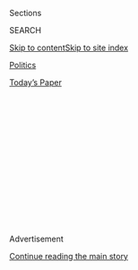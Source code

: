 <div id="app">

<div>

<div>

<div>

<div class="NYTAppHideMasthead css-1q2w90k e1suatyy0">

<div class="section css-ui9rw0 e1suatyy2">

<div class="css-eph4ug er09x8g0">

<div class="css-6n7j50">

</div>

<span class="css-1dv1kvn">Sections</span>

<div class="css-10488qs">

<span class="css-1dv1kvn">SEARCH</span>

</div>

[Skip to content](#site-content)[Skip to site
index](#site-index)

</div>

<div id="masthead-section-label" class="css-1wr3we4 eaxe0e00">

[Politics](https://www.nytimes.com/section/politics)

</div>

<div class="css-10698na e1huz5gh0">

</div>

</div>

<div id="masthead-bar-one" class="section hasLinks css-15hmgas e1csuq9d3">

<div class="css-uqyvli e1csuq9d0">

</div>

<div class="css-1uqjmks e1csuq9d1">

</div>

<div class="css-9e9ivx">

[](https://myaccount.nytimes.com/auth/login?response_type=cookie&client_id=vi)

</div>

<div class="css-1bvtpon e1csuq9d2">

[Today’s
Paper](https://www.nytimes.com/section/todayspaper)

</div>

</div>

</div>

</div>

<div data-aria-hidden="false">

<div id="site-content" data-role="main">

<div>

<div class="css-1aor85t" style="opacity:0.000000001;z-index:-1;visibility:hidden">

<div class="css-1hqnpie">

<div class="css-epjblv">

<span class="css-17xtcya">[Politics](/section/politics)</span><span class="css-x15j1o">|</span><span class="css-fwqvlz">Wilbur
Ross Vows to Push Trump’s Trade Agenda, Starting With
Nafta</span>

</div>

<div class="css-k008qs">

<div class="css-1iwv8en">

<span class="css-18z7m18"></span>

<div>

</div>

</div>

<span class="css-1n6z4y">https://nyti.ms/2k15EjK</span>

<div class="css-1705lsu">

<div class="css-4xjgmj">

<div class="css-4skfbu" data-role="toolbar" data-aria-label="Social Media Share buttons, Save button, and Comments Panel with current comment count" data-testid="share-tools">

  - 
  - 
  - 
  - 
    
    <div class="css-6n7j50">
    
    </div>

  - 

</div>

</div>

</div>

</div>

</div>

</div>

<div class="css-13pd83m">

</div>

<div id="top-wrapper" class="css-1sy8kpn">

<div id="top-slug" class="css-l9onyx">

Advertisement

</div>

[Continue reading the main
story](#after-top)

<div class="ad top-wrapper" style="text-align:center;height:100%;display:block;min-height:250px">

<div id="top" class="place-ad" data-position="top" data-size-key="top">

</div>

</div>

<div id="after-top">

</div>

</div>

<div id="sponsor-wrapper" class="css-1hyfx7x">

<div id="sponsor-slug" class="css-19vbshk">

Supported by

</div>

[Continue reading the main
story](#after-sponsor)

<div id="sponsor" class="ad sponsor-wrapper" style="text-align:center;height:100%;display:block">

</div>

<div id="after-sponsor">

</div>

</div>

<div class="css-1vkm6nb ehdk2mb0">

# Wilbur Ross Vows to Push Trump’s Trade Agenda, Starting With Nafta

</div>

![<span class="css-16f3y1r e13ogyst0">Wilbur L. Ross, Donald Trump's
nominee for commerce secretary, told a Senate committee, "I am not
anti-trade. I am pro-trade, but I'm pro-sensible
trade."</span><span class="css-cch8ym"><span class="css-1dv1kvn">Credit</span><span class="css-cnj6d5 e1z0qqy90" itemprop="copyrightHolder"><span class="css-1ly73wi e1tej78p0">Credit...</span><span>Al
Drago/The New York
Times</span></span></span>](https://static01.nyt.com/images/2017/01/19/us/19ross/19ross-videoSixteenByNineJumbo1600.jpg)

<div class="css-xt80pu e12qa4dv0">

<div class="css-18e8msd">

<div class="css-vp77d3 epjyd6m0">

<div class="css-1baulvz">

By [<span class="css-1baulvz" itemprop="name">Alan
Rappeport</span>](https://www.nytimes.com/by/alan-rappeport) and
[<span class="css-1baulvz last-byline" itemprop="name">Emmarie
Huetteman</span>](https://www.nytimes.com/by/emmarie-huetteman)

</div>

</div>

  - Jan. 18,
    2017

  - 
    
    <div class="css-4xjgmj">
    
    <div class="css-d8bdto" data-role="toolbar" data-aria-label="Social Media Share buttons, Save button, and Comments Panel with current comment count" data-testid="share-tools">
    
      - 
      - 
      - 
      - 
        
        <div class="css-6n7j50">
        
        </div>
    
      - 
    
    </div>
    
    </div>

</div>

</div>

<div class="section meteredContent css-1r7ky0e" name="articleBody" itemprop="articleBody">

<div class="css-1fanzo5 StoryBodyCompanionColumn">

<div class="css-53u6y8">

Wilbur L. Ross, the billionaire investor who is [President-elect Donald
J. Trump’s choice to become commerce
secretary](https://www.nytimes.com/2016/11/24/us/politics/wilbur-ross-commerce-trump.html),
vowed on Wednesday to make sweeping changes to the North American Free
Trade Agreement his top priority as the incoming administration moves to
overhaul its commercial partnerships around the world.

Mr. Trump made Nafta one of his favorite targets of derision during the
presidential campaign, using it to blame Democrats for the loss of
millions of industrial jobs. At his Senate confirmation hearing on
Wednesday, Mr. Ross made it clear that the United States’ northern and
southern neighbors should prepare to renegotiate a pact that for decades
has eased the flow of commerce among the countries. He said “all
aspects” of the agreement were on the table.

“As to Canada and Mexico, the president-elect has made no secret in his
public remarks, nor have I, that Nafta is logically the first thing for
us to deal with,” said Mr. Ross, who will take a leading role in
executing Mr. Trump’s trade agenda. “We ought to solidify relationships
the best way we can in our own territory before we go off into other
jurisdictions.”

Next on his list could be China, Mr. Ross suggested, as he assailed the
country’s high tariffs and what he described as empty claims of
embracing free trade. Mr. Ross said he wanted to bring “the reality
closer to the rhetoric” when it comes to China.

</div>

</div>

<div class="css-1fanzo5 StoryBodyCompanionColumn">

<div class="css-53u6y8">

“China is the most protectionist country of the very large countries,”
he said. “They talk more about free trade than they actually practice.”

But in spite of his promises to crack down on countries that are
cheating on trade, Mr. Ross also tried to assuage concerns that Mr.
Trump’s “America First” philosophy will lead to protectionism and,
potentially, economic disaster.

“I am not anti-trade,” Mr. Ross insisted. “I am pro-trade. But I am
pro-sensible trade.”

As for the tariffs that Mr. Trump has called for imposing on some
imports, Mr. Ross said he had learned the lessons of the Smoot-Hawley
Tariff Act, which raised import taxes on thousands of goods in the 1930s
and is widely believed to have extended the Great Depression.

The act “didn’t work very well then, and it very likely wouldn’t work
now,” Mr. Ross said.

Senator Dan Sullivan, Republican of Alaska, said he was worried that
some of Mr. Trump’s more provocative ideas, like a 35 percent tax on
companies that sell products in the United States but manufacture them
elsewhere, could be a drag on economic growth.

Mr. Ross suggested that Mr. Trump, a fellow deal maker, was simply being
a shrewd negotiator.

“I think the president-elect has done a wonderful job preconditioning
some of the other countries with whom we will be negotiating that change
is coming,” Mr. Ross said.

</div>

</div>

<div class="css-1fanzo5 StoryBodyCompanionColumn">

<div class="css-53u6y8">

Mr. Trump has faced criticism for packing his economic team with rich
patrons of Wall Street after running a populist campaign focused on
lifting the middle class. Known in some circles as the “king of
bankruptcy,” Mr. Ross, 79, made his fortune as a private equity titan
who bought and sold the kinds of struggling industrial companies that
Mr. Trump has promised to revive, often cutting jobs in the process.

Although the hearing was largely cordial, Mr. Ross was heckled at one
point by protesters who accused him of sending jobs offshore as a
businessman. An [analysis by
Reuters](http://www.reuters.com/article/us-usa-trump-jobs-idUSKBN1510FM)
this week found that companies controlled by Mr. Ross moved about 2,700
jobs to other countries since 2004 by relocating production from the
United States. Mr. Ross on Wednesday defended his record as a job
creator.

However, Mr. Ross did have to let go one employee in recent weeks. In an
unexpected revelation, he admitted he had unknowingly employed a
household worker who might have been undocumented, a fact he said he
discovered while preparing for his Senate confirmation process.

Mr. Ross said the employee had presented a Social Security card and a
valid driver’s license, both bearing that person’s name, when hired in
2009. But during a check over the past month, the employee had been
unable to provide similar documentation and was fired immediately, Mr.
Ross said.

“We did the best that we thought we could do in order to verify the
legality of the employment, and it turned out that was incorrect,” Mr.
Ross said.

Like many of Mr. Trump’s cabinet selections, Mr. Ross is facing scrutiny
for a long business background that raises the potential for conflicts
of interest. In a filing released this week, Mr. Ross indicated that [he
planned to
divest](https://www.nytimes.com/2017/01/17/business/commerce-secretary-pick-wilbur-ross.html)
at least 80 assets and investment funds and step down from dozens of
funds and firms in which he has financial stakes.

Some Democrats on the committee, like Senator Richard Blumenthal of
Connecticut, expressed concern that conflicts of interest could be a
problem for the administration because of Mr. Trump’s vast financial
portfolio and his refusal to divest his holdings. Noting the financial
sacrifice that Mr. Ross is making by becoming a public servant, Mr.
Blumenthal asked if Mr. Trump should do the same for the sake of the
country.

</div>

</div>

<div class="css-1fanzo5 StoryBodyCompanionColumn">

<div class="css-53u6y8">

Mr. Ross said that he was not fully aware of the breadth of Mr. Trump’s
holdings but that he did know that presidents are held to different
standards regarding conflicts of interest.

“I think it is appropriate for him to judge,” Mr. Ross said.

</div>

</div>

</div>

<div>

</div>

<div>

</div>

<div>

</div>

<div>

<div id="bottom-wrapper" class="css-1ede5it">

<div id="bottom-slug" class="css-l9onyx">

Advertisement

</div>

[Continue reading the main
story](#after-bottom)

<div id="bottom" class="ad bottom-wrapper" style="text-align:center;height:100%;display:block;min-height:90px">

</div>

<div id="after-bottom">

</div>

</div>

</div>

</div>

</div>

## Site Index

<div>

</div>

## Site Information Navigation

  - [© <span>2020</span> <span>The New York Times
    Company</span>](https://help.nytimes.com/hc/en-us/articles/115014792127-Copyright-notice)

<!-- end list -->

  - [NYTCo](https://www.nytco.com/)
  - [Contact
    Us](https://help.nytimes.com/hc/en-us/articles/115015385887-Contact-Us)
  - [Work with us](https://www.nytco.com/careers/)
  - [Advertise](https://nytmediakit.com/)
  - [T Brand Studio](http://www.tbrandstudio.com/)
  - [Your Ad
    Choices](https://www.nytimes.com/privacy/cookie-policy#how-do-i-manage-trackers)
  - [Privacy](https://www.nytimes.com/privacy)
  - [Terms of
    Service](https://help.nytimes.com/hc/en-us/articles/115014893428-Terms-of-service)
  - [Terms of
    Sale](https://help.nytimes.com/hc/en-us/articles/115014893968-Terms-of-sale)
  - [Site
    Map](https://spiderbites.nytimes.com)
  - [Help](https://help.nytimes.com/hc/en-us)
  - [Subscriptions](https://www.nytimes.com/subscription?campaignId=37WXW)

</div>

</div>

</div>

</div>
